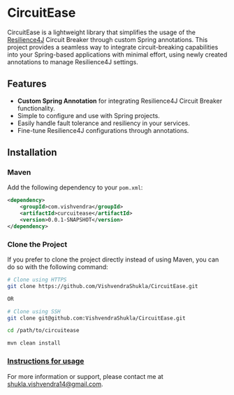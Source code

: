 # CircuitEase

CircuitEase is a lightweight library that simplifies the usage of the [Resilience4J](https://resilience4j.readme.io/) Circuit Breaker through custom Spring annotations. This project provides a seamless way to integrate circuit-breaking capabilities into your Spring-based applications with minimal effort, using newly created annotations to manage Resilience4J settings.

## Features

- **Custom Spring Annotation** for integrating Resilience4J Circuit Breaker functionality.
- Simple to configure and use with Spring projects.
- Easily handle fault tolerance and resiliency in your services.
- Fine-tune Resilience4J configurations through annotations.

## Installation

### Maven

Add the following dependency to your `pom.xml`:

```xml
<dependency>
    <groupId>com.vishvendra</groupId>
    <artifactId>curcuitease</artifactId>
    <version>0.0.1-SNAPSHOT</version>
</dependency>
```

### Clone the Project
If you prefer to clone the project directly instead of using Maven, you can do so with the following command:

```bash
# Clone using HTTPS
git clone https://github.com/VishvendraShukla/CircuitEase.git

OR

# Clone using SSH
git clone git@github.com:VishvendraShukla/CircuitEase.git

cd /path/to/circuitease

mvn clean install
```

### [Instructions for usage](INSTRUCTIONS.md)

For more information or support, please contact me at shukla.vishvendra14@gmail.com.
